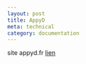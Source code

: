 ```yaml
---
layout: post
title: AppyD
meta: technical
category: documentation
---
```

site appyd.fr
[lien](<Publish/Traveller/Livres - Edition Explorateur/Lore/Traveller.md>)